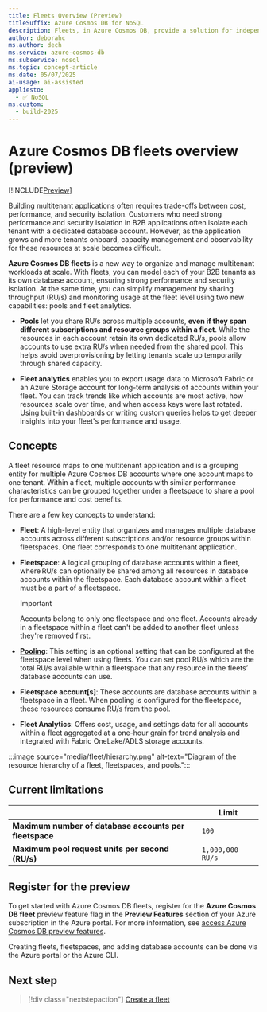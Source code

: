 ```yaml
---
title: Fleets Overview (Preview)
titleSuffix: Azure Cosmos DB for NoSQL
description: Fleets, in Azure Cosmos DB, provide a solution for independent software vendor (ISV) customers to manage multitenant applications effectively, balancing cost, performance, and security.
author: deborahc
ms.author: dech
ms.service: azure-cosmos-db
ms.subservice: nosql
ms.topic: concept-article
ms.date: 05/07/2025
ai-usage: ai-assisted
appliesto:
  - ✅ NoSQL
ms.custom:
  - build-2025
---
```


# Azure Cosmos DB fleets overview (preview)

[!INCLUDE[Preview](includes/notice-preview.md)]

Building multitenant applications often requires trade-offs between cost, performance, and security isolation. Customers who need strong performance and security isolation in B2B applications often isolate each tenant with a dedicated database account. However, as the application grows and more tenants onboard, capacity management and observability for these resources at scale becomes difficult.

**Azure Cosmos DB fleets** is a new way to organize and manage multitenant workloads at scale. With fleets, you can model each of your B2B tenants as its own database account, ensuring strong performance and security isolation. At the same time, you can simplify management by sharing throughput (RU/s) and monitoring usage at the fleet level using two new capabilities: pools and fleet analytics.

- **Pools** let you share RU/s across multiple accounts, **even if they span different subscriptions and resource groups within a fleet**. While the resources in each account retain its own dedicated RU/s, pools allow accounts to use extra RU/s when needed from the shared pool. This helps avoid overprovisioning by letting tenants scale up temporarily through shared capacity. 

- **Fleet analytics** enables you to export usage data to Microsoft Fabric or an Azure Storage account for long-term analysis of accounts within your fleet. You can track trends like which accounts are most active, how resources scale over time, and when access keys were last rotated. Using built-in dashboards or writing custom queries helps to get deeper insights into your fleet's performance and usage.

## Concepts

A fleet resource maps to one multitenant application and is a grouping entity for multiple Azure Cosmos DB accounts where one account maps to one tenant. Within a fleet, multiple accounts with similar performance characteristics can be grouped together under a fleetspace to share a pool for performance and cost benefits. 

There are a few key concepts to understand: 

- **Fleet**: A high-level entity that organizes and manages multiple database accounts across different subscriptions and/or resource groups within fleetspaces. One fleet corresponds to one multitenant application. 

- **Fleetspace**: A logical grouping of database accounts within a fleet, where RU/s can optionally be shared among all resources in database accounts within the fleetspace​. Each database account within a fleet must be a part of a fleetspace. 

    > [!IMPORTANT]
    > Accounts belong to only one fleetspace and one fleet. Accounts already in a fleetspace within a fleet can't be added to another fleet unless they're removed first.

- **[Pooling](fleet-pools.md)**: This setting is an optional setting that can be configured at the fleetspace level when using fleets. You can set pool RU/s which are the total RU/s available within a fleetspace that any resource in the fleets’ database accounts can use.  

- **Fleetspace account\[s\]**: These accounts are database accounts within a fleetspace in a fleet. When pooling is configured for the fleetspace, these resources consume RU/s from the pool.

- **Fleet Analytics**: Offers cost, usage, and settings data for all accounts within a fleet aggregated at a one-hour grain for trend analysis and integrated with Fabric OneLake/ADLS storage accounts.

:::image source="media/fleet/hierarchy.png" alt-text="Diagram of the resource hierarchy of a fleet, fleetspaces, and pools.":::

## Current limitations

| | Limit |
| --- | --- |
| **Maximum number of database accounts per fleetspace** | `100` |
| **Maximum pool request units per second (RU/s)** | `1,000,000 RU/s` |

## Register for the preview

To get started with Azure Cosmos DB fleets, register for the **Azure Cosmos DB fleet** preview feature flag in the **Preview Features** section of your Azure subscription in the Azure portal. For more information, see [access Azure Cosmos DB preview features](../access-previews.md).

Creating fleets, fleetspaces, and adding database accounts can be done via the Azure portal or the Azure CLI.

## Next step

> [!div class="nextstepaction"]
> [Create a fleet](how-to-create-fleet.md)
